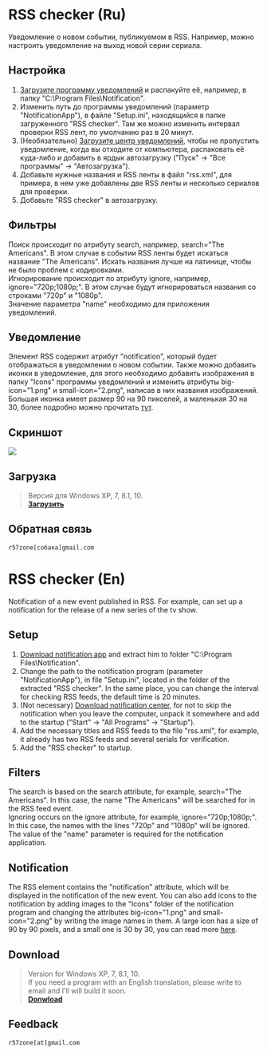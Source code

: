 # RSS checker (Ru)
Уведомление о новом событии, публикуемом в RSS. Например, можно настроить уведомление на выход новой серии сериала.<br>
## Настройка
1. [Загрузите программу уведомлений](https://github.com/r57zone/notifications) и распакуйте её, например, в папку "C:\Program Files\Notification".<br>
2. Изменить путь до программы уведомлений (параметр "NotificationApp"), в файле "Setup.ini", находящийся в папке загруженного "RSS checker". Там же можно изменить интервал проверки RSS лент, по умолчанию раз в 20 минут.<br>
3. (Необязательно) [Загрузите центр уведомлений](https://github.com/r57zone/Notification-center), чтобы не пропустить уведомление, когда вы отходите от компьютера, распаковать её куда-либо и добавить в ярдык автозагрузку ("Пуск" -> "Все программы" -> "Автозагрузка").<br>
4. Добавьте нужные названия и RSS ленты в файл "rss.xml", для примера, в нем уже добавлены две RSS ленты и несколько сериалов для проверки.<br>
5. Добавьте "RSS checker" в автозагрузку.<br>
## Фильтры
Поиск происходит по атрибуту search, например, search="The Americans". В этом случае в событии RSS ленты будет искаться название "The Americans". Искать названия лучше на латинице, чтобы не было проблем с кодировками.<br>
Игнорирование происходит по атрибуту ignore, например, ignore="720p;1080p;". В этом случае будут игнорироваться названия со строками "720p" и "1080p".<br>
Значение параметра "name" необходимо для приложения уведомлений.<br>
## Уведомление
Элемент RSS содержит атрибут "notification", который будет отображаться в уведомлении о новом событии. Также можно добавить иконки в уведомление, для этого необходимо добавить изображения в папку "Icons" программы уведомлений и изменить атрибуты big-icon="1.png" и small-icon="2.png", написав в них названия изображений. Большая иконка имеет размер 90 на 90 пикселей, а маленькая 30 на 30, более подробно можно прочитать [тут](https://github.com/r57zone/notifications).<br> 
## Скриншот
![](https://cloud.githubusercontent.com/assets/9499881/17830407/63166c72-66db-11e6-9665-eaae5361cb34.png)<br>
## Загрузка
>Версия для Windows XP, 7, 8.1, 10.<br>
**[Загрузить](https://github.com/r57zone/RSS-checker/releases)**<br>
## Обратная связь
`r57zone[собака]gmail.com`

# RSS checker (En)
Notification of a new event published in RSS. For example, can set up a notification for the release of a new series of the tv show.<br>
## Setup
1. [Download notification app](https://github.com/r57zone/notifications) and extract him to folder "C:\Program Files\Notification".<br>
2. Change the path to the notification program (parameter "NotificationApp"), in file "Setup.ini", located in the folder of the extracted "RSS checker". In the same place, you can change the interval for checking RSS feeds, the default time is 20 minutes.<br>
3. (Not necessary) [Download notification center](https://github.com/r57zone/Notification-center), for not to skip the notification when you leave the computer, unpack it somewhere and add to the startup ("Start" -> "All Programs" -> "Startup").<br>
4. Add the necessary titles and RSS feeds to the file "rss.xml", for example, it already has two RSS feeds and several serials for verification.<br>
5. Add the "RSS checker" to startup.<br>
## Filters
The search is based on the search attribute, for example, search="The Americans". In this case, the name "The Americans" will be searched for in the RSS feed event.<br>
Ignoring occurs on the ignore attribute, for example, ignore="720p;1080p;". In this case, the names with the lines "720p" and "1080p" will be ignored.<br>
The value of the "name" parameter is required for the notification application.<br>
## Notification
The RSS element contains the "notification" attribute, which will be displayed in the notification of the new event. You can also add icons to the notification by adding images to the "Icons" folder of the notification program and changing the attributes big-icon="1.png" and small-icon="2.png" by writing the image names in them. A large icon has a size of 90 by 90 pixels, and a small one is 30 by 30, you can read more [here](https://github.com/r57zone/notifications).<br> 
## Download
>Version for Windows XP, 7, 8.1, 10.<br>
>If you need a program with an English translation, please write to email and I'll will build it soon.<br>
**[Donwload](https://github.com/r57zone/RSS-checker/releases)**<br>
## Feedback
`r57zone[at]gmail.com`

